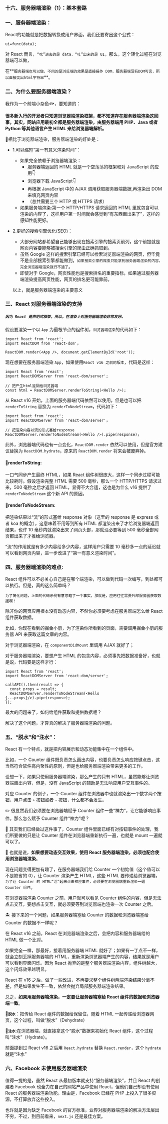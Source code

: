 ### 十六、服务器端渲染（1）：基本套路

### 一、服务器端渲染：

React的功能就是把数据转换成用户界面，我们还要寄出这个公式：

```react
ui=func(data);
```

对 React 而言，`“吃”进去的是 data，“吐”出来的是 UI`，那么，这个转化过程在浏览器端可以做，

在**`服务器端也可以做，不同的是浏览端的效果是直接操作 DOM，服务器端没有DOM可言，所以直接突出html字符串`**。



### 二、为什么要服务器端渲染？

我作为一个前端小杂鱼🐟，要知道的：

**很多新入行的开发者只知道浏览器端渲染框架，都不知道存在服务器端渲染这回事，其实，网站应用最初全都是服务器端渲染，由服务器端用 PHP、Java 或者 Python 等其他语言产生 HTML 来给浏览器端解析。**



🌵相比于浏览器端渲染，服务器端渲染的好处是：

- 1.可以缩短“第一有意义渲染时间”：

  - 如果完全依赖于浏览器端渲染：
    - 服务器端返回的 HTML 就是一个空荡荡的框架和对 JavaScript 的应用👇
    - 浏览器下载 JavaScript👇
    - 再根据 JavaScript 中的 AJAX 调用获取服务器端数据,再渲染出 DOM 来填充网页内容
    - （总共需要三个 HTTP 或 HTTPS 请求）
  - 如果服务端渲染:第一个 HTTP/HTTPS 请求返回的 HTML 里就包含可以渲染的内容了，这样用户第一时间就会感觉到“有东西画出来了”，这样的感知性能更好。

- 2.更好的搜索引擎优化(SEO)：

  - 大部分网站都希望自己能够出现在搜索引擎的搜索页前列，这个前提就是网页内容要能够被搜索引擎的爬虫正确抓取到。
  - 虽然 Google 这样的搜索引擎已经可以检索浏览器端渲染的网页，但毕竟不是全部搜索引擎都能做到，`如果搜索引擎的爬虫只能拿到服务器端渲染的内容，完全浏览器端渲染就行不通了`。
  - 即使对于 Google，网页性能也是搜索排名的重要指标，如果通过服务器端渲染提高网页性能，网页的排名更可能靠前。

  以上，就是服务器端渲染的主要意义

  

### 三、React 对服务器端渲染的支持

##### `因为 React 是声明式框架，所以，在渲染上对服务器端渲染非常友好。`

假设要渲染一个以 `App` 为最根节点的组件树，`浏览器端渲染`的代码如下：

```react
import React from 'react';
import ReactDOM from 'react-dom';

ReactDOM.render(<App />, document.getElementById('root'));
```

现在想要在服务器端渲染 `App`，如果使用`React v16 之前的版本`，代码是这样：

```react
import React from 'react';
import ReactDOMServer from 'react-dom/server';

// 把产生html返回给浏览器端
const html = ReactDOMServer.renderToString(<Hello />);
```

从 React v16 开始，上面的服务器端代码依然可以使用，但是也可以把 `renderToString` 替换为 `renderToNodeStream`，代码如下：

```react
import React from 'react';
import ReactDOMServer from 'react-dom/server';

// 把渲染内容以流的形式塞给response
ReactDOMServer.renderToNodeStream(<Hello />).pipe(response);
```

此外，浏览器端代码也有一点变化，`ReactDOM.render` 依然可以使用，但是官方建议替换为 `ReactDOM.hydrate`，原来的 `ReactDOM.render` 将来会被废弃掉。



#### 🌵renderToString:

一口气同步产生最终 HTML，如果 React 组件树很庞大，这样一个同步过程可能比较耗时。假设渲染完整 HTML 需要 500 毫秒，那么一个 HTTP/HTTPS 请求过来，500 毫秒之后才返回 HTML，显得不大合适，这也是为什么 v16 提供了 `renderToNodeStream` 这个新 API 的原因。

#### 🌵renderToNodeStream:

把渲染结果以“流”的形式塞给 response 对象（这里的 response 是 express 或者 koa 的概念），这意味着不用等到所有 HTML 都渲染出来了才给浏览器端返回结果，也许 10 毫秒内就渲染出来了网页头部，那就没必要等到 500 毫秒全部网页都出来了才推给浏览器。

“流”的作用就是有多少内容给多少内容，这样用户只需要 10 毫秒多一点的延迟就可以看到网页内容，进一步改进了“第一有意义渲染时间”。



### 四、服务器端渲染的难点:

React 组件可以不必关心自己是在哪个端渲染，可以做到代码一次编写，到处都可以执行。但是，真的这么简单吗？

`为了简化问题，上面的代码示例有意忽略了一个事实，那就是，应用往往需要外部服务器获取数据啊！`

除非你的网页应用根本没有动态内容，不然你必须要考虑在服务器端怎么给 React 组件获取数据。

比如，你现在看到的掘金小册，为了渲染你所看到的页面，需要调用掘金小册的服务器 API 来获取这篇文章的内容。

对于浏览器端渲染，在 `componentDidMount` 里调用 AJAX 就好了；

对于服务器端渲染，要想产生 HTML 的包含内容，必须事先把数据准备好，也就是说，代码要是这样才行：

```react
import React from 'react';
import ReactDOMServer from 'react-dom/server';

callAPI().then(result => {
  const props = result;
  ReactDOMServer.renderToNodeStream(<Hello {...props}/>).pipe(response);
});
```

最大的问题来了，如何给组件获取和提供数据呢？

解决了这个问题，才算真的解决了服务器端渲染的问题。



### 五、“脱水”和“注水”：

React 有一个特点，就是把内容展示和动态功能集中在一个组件中。

比如，一个 Counter 组件既负责怎么画出内容，也要负责怎么响应按键点击，这当然符合软件高内聚性的原则，但是也给服务器端渲染带来更多的工作。

设想一下，如果只使用服务器端渲染，那么产生的只有 HTML，虽然能够让浏览器端画出内容，但是，没有 JavaScript 的辅助是无法响应用户交互事件的。

对应 Counter 的例子，一个 Counter 组件在浏览器中也就渲染出一个数字两个按钮，用户点击 `+` 按钮或者 `-` 按钮，什么都不会发生。



✏️ 很显然我们必须要在浏览器端赋予 Counter 组件一些“神力”，让它能够响应事件。那么怎么赋予 Counter 组件“神力”呢？

📘 其实我们已经做过这件事了，Counter 组件里面已经有对按钮事件的处理，我们所要做的只是让 Counter 组件在浏览器端重新执行一遍，也就是 mount 一遍就可以了。

🌻 也就是说，**如果想要动态交互效果，使用 React 服务器端渲染，必须也配合使用浏览器端渲染**。

现在问题变得更加有趣了，在服务器端我们给 Counter 一个初始值（这个值可以不是缺省的 0），让 Counter 渲染产生 HTML，这些 HTML 要传递给浏览器端，`为了让 Counter 的 HTML“活”起来点击相应事件，必须要在浏览器端重新渲染一遍 Counter 组件`。

在浏览器端渲染 Counter 之前，用户就可以看见 Counter 组件的内容，但是无法点击交互，要想点击交互，就必须要等到浏览器端也渲染一次 Counter 之后。

🏝 接下来的一个问题，如果服务器端塞给 Counter 的数据和浏览器端塞给 Counter 的数据不一样呢？

在 React v16 之前，React 在浏览器端渲染之后，会把内容和服务器端给的 HTML 做一个比对。

如果完全一样，那最好，接着用服务器端 HTML 就好了；如果有一丁点不一样，就会立刻丢掉服务器端的 HTML，重新渲染浏览器端产生的内容，结果就是用户可以看到界面闪烁。因为 React 抛弃的是整个服务器端渲染内容，组件树越大，这个闪烁效果越明显。

React 在 v16 之后，做了一些改进，不再要求整个组件树两端渲染结果分毫不差，但是如果发生不一致，依然会抛弃局部服务器端渲染结果。

总之，**如果用服务器端渲染，一定要让服务器端塞给 React 组件的数据和浏览器端一致**。



🐳**`脱水`**：把传给 React 组件的数据给保留住，随着 HTML 一起传递给浏览器网页，这个过程，叫做“脱水”（Dehydrate）

🐳**`注水`**:在浏览器端，就直接拿这个“脱水”数据来初始化 React 组件，这个过程叫“注水”（Hydrate）。

前面提到过 React v16 之后用 `React.hydrate` 替换 `React.render`，这个 `hydrate` 就是“注水”



### 六、Facebook 未使用服务器端渲染

值得一提的是，虽然 React 从最初版本就支持“服务器端渲染”，并且 React 的创建者 Facebook 也全力在自己的网站产品中使用 React，但他们自己却没有使用 React 的服务器端渲染功能。理由是，Facebook 已经在 PHP 上投入了很多资源，不打算放弃这些投入。

也许就是因为缺乏 Facebook 的官方标准，业界对服务器端渲染的解决方法层出不穷，不过，到目前看来，`next.js` 还是最佳方案。

